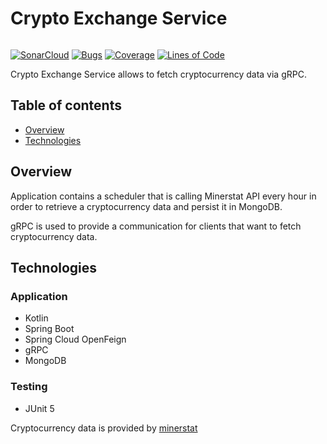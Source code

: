 # Crypto Exchange Service
[![<PiotrMichalowski96>](https://circleci.com/gh/PiotrMichalowski96/crypto-exchange-grpc.svg?style=svg)](https://circleci.com/gh/PiotrMichalowski96/ImportedCars)

[![SonarCloud](https://sonarcloud.io/images/project_badges/sonarcloud-black.svg)](https://sonarcloud.io/dashboard?id=PiotrMichalowski96_crypto-exchange-grpc)
[![Bugs](https://sonarcloud.io/api/project_badges/measure?project=PiotrMichalowski96_crypto-exchange-grpc&metric=bugs)](https://sonarcloud.io/dashboard?id=PiotrMichalowski96_crypto-exchange-grpc)
[![Coverage](https://sonarcloud.io/api/project_badges/measure?project=PiotrMichalowski96_crypto-exchange-grpc&metric=coverage)](https://sonarcloud.io/dashboard?id=PiotrMichalowski96_crypto-exchange-grpc)
[![Lines of Code](https://sonarcloud.io/api/project_badges/measure?project=PiotrMichalowski96_crypto-exchange-grpc&metric=ncloc)](https://sonarcloud.io/dashboard?id=PiotrMichalowski96_crypto-exchange-grpc)

Crypto Exchange Service allows to fetch cryptocurrency data via gRPC.

## Table of contents
* [Overview](#Overview)
* [Technologies](#Technologies)

## Overview


Application contains a scheduler that is calling Minerstat API every hour in order to retrieve a cryptocurrency data and persist it in MongoDB.

gRPC is used to provide a communication for clients that want to fetch cryptocurrency data.
## Technologies
### Application
- Kotlin
- Spring Boot
- Spring Cloud OpenFeign
- gRPC
- MongoDB

### Testing
- JUnit 5

Cryptocurrency data is provided by [minerstat](https://minerstat.com/)